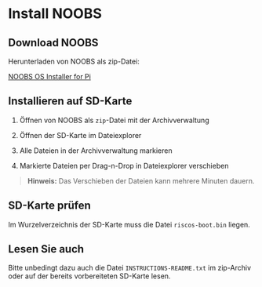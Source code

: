 # Install NOOBS

## Download NOOBS

Herunterladen von NOOBS als zip-Datei:

[NOOBS OS Installer for Pi](https://www.raspberrypi.org/downloads/noobs/)

## Installieren auf SD-Karte

1. Öffnen von NOOBS als `zip`-Datei mit der Archivverwaltung

1. Öffnen der SD-Karte im Dateiexplorer

1. Alle Dateien in der Archivverwaltung markieren

1. Markierte Dateien per Drag-n-Drop in Dateiexplorer verschieben

>**Hinweis:** Das Verschieben der Dateien kann mehrere Minuten dauern. 

## SD-Karte prüfen

Im Wurzelverzeichnis der SD-Karte muss die Datei `riscos-boot.bin` liegen.

## Lesen Sie auch

Bitte unbedingt dazu auch die Datei `INSTRUCTIONS-README.txt` im zip-Archiv oder auf der bereits vorbereiteten SD-Karte lesen.
